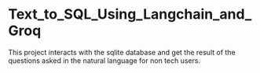 # Text_to_SQL_Using_Langchain_and_Groq
This project interacts with the sqlite database and get the result of the questions asked in the natural language for non tech users.
